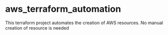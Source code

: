 # aws_terraform_automation
This terraform project automates the creation of AWS resources. No manual creation of resource is needed
